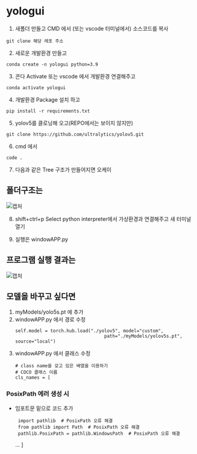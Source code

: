 # yologui

1. 새폴더 만들고 CMD 에서 (또는 vscode 터미널에서) 소스코드를 복사
```
git clone 해당 레포 주소
```
2. 새로운 개발환경 만들고
```
conda create -n yologui python=3.9
```
3. 콘다 Activate 또는 vscode 에서 개발환경 연결해주고
```
conda activate yologui
```
4. 개발환경 Package 설치 하고
```
pip install -r requirements.txt
```
5. yolov5를 클로닝해 오고(REPO에서는 보이지 않지만)
```
git clone https://github.com/ultralytics/yolov5.git
```
6. cmd 에서
```
code .
```
7. 다음과 같은 Tree 구조가 만들어지면 오케이
## 폴더구조는
![캡처](https://github.com/jysung1122/aiModel/assets/56614779/acb2af41-d7d9-4dde-99a3-616bf8a6ee7f)

8. shift+ctrl+p Select python interpreter에서 가상환경과 연결해주고 새 터미널 열기

9. 실행은 windowAPP.py
## 프로그램 실행 결과는
![캡처](https://github.com/jysung1122/aiModel/assets/56614779/5b564b3b-8782-468e-985a-b185f6611d10)

## 모델을 바꾸고 싶다면
1. myModels/yolo5s.pt 에 추가
2. windowAPP.py 에서 경로 수정
   ```
   self.model = torch.hub.load("./yolov5", model="custom",
                                    path="./myModels/yolov5s.pt", source="local")
   ```
3. windowAPP.py 에서 클래스 수정
   ```
   # class name을 갖고 있은 배열을 이용하기 
   # COCO 클래스 이름
   cls_names = [

### PosixPath 에러 생성 시 
- 임포트문 밑으로 코드 추가
  ```
   import pathlib  # PosixPath 오류 해결
   from pathlib import Path  # PosixPath 오류 해결
   pathlib.PosixPath = pathlib.WindowsPath  # PosixPath 오류 해결
  ```
     ...
   ]
   ```
